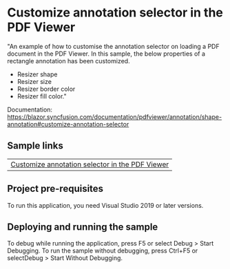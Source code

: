 # Customize annotation selector in the PDF Viewer
"An example of how to customise the annotation selector on loading a PDF document in the PDF Viewer. In this sample, the below properties of a rectangle annotation has been customized.

* Resizer shape  
* Resizer size  
* Resizer border color  
* Resizer fill color."

Documentation: https://blazor.syncfusion.com/documentation/pdfviewer/annotation/shape-annotation#customize-annotation-selector

## Sample links
<table>
 <tr>
  <td><a href="Annotations/Selector/Customize annotation selector">Customize annotation selector in the PDF Viewer</a></td>
 </tr>                              
</table>

## Project pre-requisites
To run this application, you need Visual Studio 2019 or later versions.

## Deploying and running the sample
To debug while running the application, press F5 or select Debug > Start Debugging. To run the sample without debugging, press Ctrl+F5 or selectDebug > Start Without Debugging.
